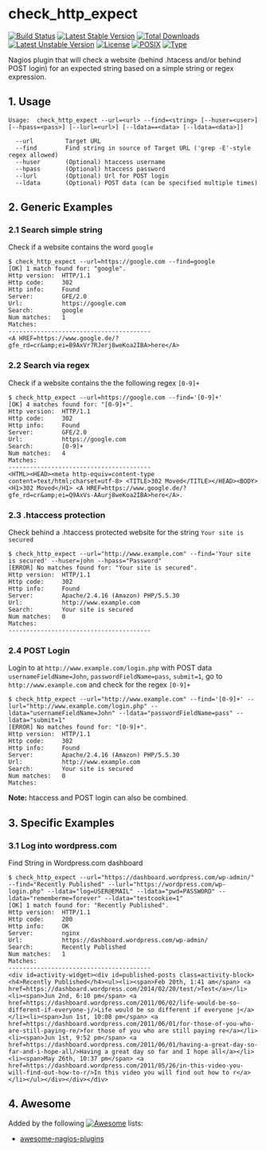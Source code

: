 # check_http_expect

[![Build Status](https://travis-ci.org/cytopia/check_http_expect.svg?branch=master)](https://travis-ci.org/cytopia/check_http_expect)
[![Latest Stable Version](https://poser.pugx.org/cytopia/check_http_expect/v/stable)](https://packagist.org/packages/cytopia/check_http_expect) [![Total Downloads](https://poser.pugx.org/cytopia/check_http_expect/downloads)](https://packagist.org/packages/cytopia/check_http_expect) [![Latest Unstable Version](https://poser.pugx.org/cytopia/check_http_expect/v/unstable)](https://packagist.org/packages/cytopia/check_http_expect) [![License](https://poser.pugx.org/cytopia/check_http_expect/license)](http://opensource.org/licenses/MIT)
[![POSIX](https://img.shields.io/badge/posix-100%25-brightgreen.svg)](https://en.wikipedia.org/?title=POSIX)
[![Type](https://img.shields.io/badge/type-%2Fbin%2Fsh-red.svg)](https://en.wikipedia.org/?title=Bourne_shell)


Nagios plugin that will check a website (behind .htacess and/or behind POST login) for an expected string based on a simple string or regex expression.


## 1. Usage

```shell
Usage:  check_http_expect --url=<url> --find=<string> [--huser=<user>] [--hpass=<pass>] [--lurl=<url>] [--ldata==<data> [--ldata=<data>]]

  --url         Target URL
  --find        Find string in source of Target URL ('grep -E'-style regex allowed)
  --huser       (Optional) htaccess username
  --hpass       (Optional) htaccess password
  --lurl        (Optional) Url for POST login
  --ldata       (Optional) POST data (can be specified multiple times)
```

## 2. Generic Examples

### 2.1 Search simple string

Check if a website contains the word `google`
```shell
$ check_http_expect --url=https://google.com --find=google
[OK] 1 match found for: "google".
Http version:  HTTP/1.1
Http code:     302
Http info:     Found
Server:        GFE/2.0
Url:           https://google.com
Search:        google
Num matches:   1
Matches:
----------------------------------------
<A HREF=https://www.google.de/?gfe_rd=cr&amp;ei=B9AxVr7RJerj8weKoa2IBA>here</A>
```

### 2.2 Search via regex

Check if a website contains the the following regex `[0-9]+`
```shell
$ check_http_expect --url=https://google.com --find='[0-9]+'
[OK] 4 matches found for: "[0-9]+".
Http version:  HTTP/1.1
Http code:     302
Http info:     Found
Server:        GFE/2.0
Url:           https://google.com
Search:        [0-9]+
Num matches:   4
Matches:
----------------------------------------
<HTML><HEAD><meta http-equiv=content-type content=text/html;charset=utf-8> <TITLE>302 Moved</TITLE></HEAD><BODY> <H1>302 Moved</H1> <A HREF=https://www.google.de/?gfe_rd=cr&amp;ei=Q9AxVs-AAurj8weKoa2IBA>here</A>.
```

### 2.3 .htaccess protection

Check behind a .htaccess protected website for the string `Your site is secured`
```
$ check_http_expect --url="http://www.example.com" --find='Your site is secured' --huser=john --hpass="Password"
[ERROR] No matches found for: "Your site is secured".
Http version:  HTTP/1.1
Http code:     302
Http info:     Found
Server:        Apache/2.4.16 (Amazon) PHP/5.5.30
Url:           http://www.example.com
Search:        Your site is secured
Num matches:   0
Matches:
----------------------------------------
```

### 2.4 POST Login

Login to at `http://www.example.com/login.php` with POST data `usernameFieldName=John`, `passwordFieldName=pass`, `submit=1`, go to `http://www.example.com` and check for the regex `[0-9]+`
```
$ check_http_expect --url="http://www.example.com" --find='[0-9]+' --lurl="http://www.example.com/login.php" --ldata="usernameFieldName=John" --ldata="passwordFieldName=pass" --ldata="submit=1"
[ERROR] No matches found for: "[0-9]+".
Http version:  HTTP/1.1
Http code:     302
Http info:     Found
Server:        Apache/2.4.16 (Amazon) PHP/5.5.30
Url:           http://www.example.com
Search:        Your site is secured
Num matches:   0
Matches:
```

**Note:** htaccess and POST login can also be combined.


## 3. Specific Examples

### 3.1 Log into wordpress.com

Find String in Wordpress.com dashboard

```shell
$ check_http_expect --url="https://dashboard.wordpress.com/wp-admin/" --find="Recently Published" --lurl="https://wordpress.com/wp-login.php" --ldata="log=USER@EMAIL" --ldata="pwd=PASSWORD" --ldata="rememberme=forever" --ldata="testcookie=1"
[OK] 1 match found for: "Recently Published".
Http version:  HTTP/1.1
Http code:     200
Http info:     OK
Server:        nginx
Url:           https://dashboard.wordpress.com/wp-admin/
Search:        Recently Published
Num matches:   1
Matches:
----------------------------------------
<div id=activity-widget><div id=published-posts class=activity-block><h4>Recently Published</h4><ul><li><span>Feb 20th, 1:41 am</span> <a href=https://dashboard.wordpress.com/2014/02/20/test/>Test</a></li><li><span>Jun 2nd, 6:10 pm</span> <a href=https://dashboard.wordpress.com/2011/06/02/life-would-be-so-different-if-everyone-j/>Life would be so different if everyone j</a></li><li><span>Jun 1st, 10:08 pm</span> <a href=https://dashboard.wordpress.com/2011/06/01/for-those-of-you-who-are-still-paying-re/>for those of you who are still paying re</a></li><li><span>Jun 1st, 9:52 pm</span> <a href=https://dashboard.wordpress.com/2011/06/01/having-a-great-day-so-far-and-i-hope-all/>Having a great day so far and I hope all</a></li><li><span>May 26th, 10:37 pm</span> <a href=https://dashboard.wordpress.com/2011/05/26/in-this-video-you-will-find-out-how-to-r/>In this video you will find out how to r</a></li></ul></div></div></div>
```


## 4. Awesome

Added by the following [![Awesome](https://cdn.rawgit.com/sindresorhus/awesome/d7305f38d29fed78fa85652e3a63e154dd8e8829/media/badge.svg)](https://github.com/sindresorhus/awesome) lists:

* [awesome-nagios-plugins](https://github.com/cytopia/awesome-nagios-plugins)
